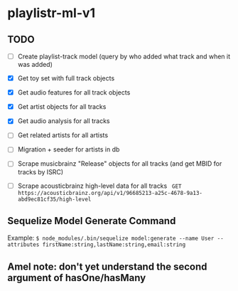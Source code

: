 # playlistr-ml-v1

## TODO
- [ ] Create playlist-track model (query by who added what track and when it was added)  
- [x] Get toy set with full track objects  
- [x] Get audio features for all track objects  
- [x] Get artist objects for all tracks  
- [x] Get audio analysis for all tracks  
- [ ] Get related artists for all artists  
- [ ] Migration + seeder for artists in db  
- [ ] Scrape musicbrainz "Release" objects for all tracks (and get MBID for tracks by ISRC)  
- [ ] Scrape acousticbrainz high-level data for all tracks ` GET https://acousticbrainz.org/api/v1/96685213-a25c-4678-9a13-abd9ec81cf35/high-level`  


## Sequelize Model Generate Command
Example:
`$ node_modules/.bin/sequelize model:generate --name User --attributes firstName:string,lastName:string,email:string`

## Amel note: don't yet understand the second argument of hasOne/hasMany